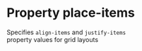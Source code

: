 # Property place-items

Specifies `align-items` and `justify-items`  
property values for grid layouts  
